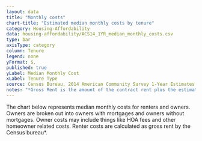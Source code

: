 ```yaml
---
layout: data
title: "Monthly costs"
chart-title: "Estimated median monthly costs by tenure"
category: Housing-Affordability
data: housing-affordability/ACS14_1YR_median_monthly_costs.csv
type: bar
axisType: category
column: Tenure
legend: none
yFormat: $,
published: true
yLabel: Median Monthly Cost
xLabel: Tenure Type
source: Census Bureau, 2014 American Community Survey 1-Year Estimates. Selected Housing Characteristics.
notes: "*Gross Rent is the amount of the contract rent plus the estimated average monthly cost of utilities (electricity, gas, and water and sewer) and fuels (oil, coal, kerosene, wood, etc.) if these are paid for by the renter (or paid for the renter by someone else). Gross rent is intended to eliminate differentials which result from varying practices with respect to the inclusion of utilities and fuels as part of the rental payment."
---
```

The chart below represents median monthly costs for renters and owners. Owners are broken out into owners with mortgages and owners without mortgages. Owner costs may include things like HOA fees and other homeowner related costs. Renter costs are calculated as gross rent by the Census bureau*.